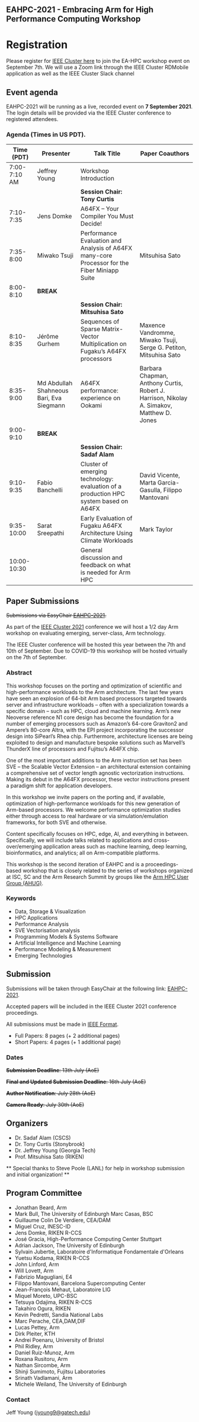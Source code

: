 ## EAHPC-2021 - Embracing Arm for High Performance Computing Workshop

# Registration

Please register for [IEEE Cluster here](https://clustercomp.org/2021/registration/) to join the EA-HPC workshop event on September 7th. We will use a Zoom link through the IEEE Cluster RDMobile application as well as the IEEE Cluster Slack channel 

## Event agenda

EAHPC-2021 will be running as a live, recorded event on **7 September 2021**. The login details will be provided via the IEEE Cluster conference to registered attendees.

### Agenda (Times in US PDT). 

| Time (PDT)   | Presenter                   | Talk Title                                                   |  Paper Coauthors   | 
| ------------ | --------------------------- | ------------------------------------------------------------ | ---- | 
| 7:00-7:10 AM | Jeffrey Young               | Workshop Introduction                                        |      | 
|     | | **Session Chair: Tony Curtis** |    | 
| 7:10-7:35    | Jens Domke                  | A64FX – Your  Compiler You Must Decide!                      |      |  
| 7:35-8:00    | Miwako Tsuji                | Performance  Evaluation and Analysis of A64FX many-core Processor for the Fiber Miniapp  Suite | Mitsuhisa Sato  | 
| 8:00-8:10    | **BREAK**                   |                                                              |      |    
|     | | **Session Chair: Mitsuhisa Sato** |    | 
| 8:10-8:35    | Jérôme  Gurhem              | Sequences of Sparse Matrix-Vector Multiplication on Fugaku’s A64FX processors | Maxence Vandromme, Miwako Tsuji, Serge G. Petiton, Mitsuhisa Sato  |  
| 8:35-9:00    | Md Abdullah Shahneous Bari, Eva Siegmann | A64FX performance:  experience on Ookami                     |   Barbara Chapman, Anthony Curtis, Robert J. Harrison, Nikolay A. Simakov, Matthew D. Jones   |  
| 9:00-9:10    | **BREAK**                   |                                                              |      |    
|     | | **Session Chair: Sadaf Alam** |    | 
| 9:10-9:35    | Fabio Banchelli             | Cluster of emerging  technology: evaluation of a production HPC system based on A64FX |   David Vicente, Marta Garcia-Gasulla, Filippo Mantovani   | 
| 9:35-10:00    | Sarat Sreepathi             | Early Evaluation of  Fugaku A64FX Architecture Using Climate Workloads | Mark Taylor     |  
| 10:00-10:30    |              | General discussion and feedback on what is needed for Arm HPC |      |  


## Paper Submissions 

~~Submissions via EasyChair [EAHPC-2021](https://easychair.org/conferences/?conf=eahpc2021).~~

As part of the [IEEE Cluster 2021](https://clustercomp.org/2021/) conference we will host a 1/2 day Arm workshop on evaluating emerging, server-class, Arm technology.

The IEEE Cluster conference will be hosted this year between the 7th and 10th of September. Due to COVID-19 this workshop will be hosted virtually on the 7th of September.

### Abstract
This workshop focuses on the porting and optimization of scientific and high-performance workloads to the Arm architecture. The last few years have seen an explosion of 64-bit Arm based processors targeted towards server and infrastructure workloads – often with a specialization towards a specific domain – such as HPC, cloud and machine learning.
Arm’s new Neoverse reference N1 core design has become the foundation for a number of emerging processors such as Amazon’s 64-core Graviton2 and Ampere’s 80-core Altra, with the EPI project incorporating the successor design into SiPearl’s Rhea chip. Furthermore, architecture licenses are being exploited to design and manufacture bespoke solutions such as Marvell’s ThunderX line of processors and Fujitsu’s A64FX chip.

One of the most important additions to the Arm instruction set has been SVE – the Scalable Vector Extension – an architectural extension containing a comprehensive set of vector length agnostic vectorization instructions. Making its debut in the A64FX processor, these vector instructions present a paradigm shift for application developers.

In this workshop we invite papers on the porting and, if available, optimization of high-performance workloads for this new generation of Arm-based processors. We welcome performance optimization studies either through access to real hardware or via simulation/emulation frameworks, for both SVE and otherwise.

Content specifically focuses on HPC, edge, AI, and everything in between. Specifically, we will include talks related to applications and cross-over/emerging application areas such as machine learning, deep learning, bioinformatics, and analytics; all on Arm-compatible platforms.

This workshop is the second iteration of EAHPC and is a proceedings-based workshop that is closely related to the series of workshops organized at ISC, SC and the Arm Research Summit by groups like the [Arm HPC User Group (AHUG)](a-hug.org).

### Keywords

* Data, Storage & Visualization
* HPC Applications
* Performance Analysis
* SVE Vectorisation analysis
* Programming Models & Systems Software
* Artificial Intelligence and Machine Learning
* Performance Modeling & Measurement
* Emerging Technologies

## Submission


Submissions will be taken through EasyChair at the following link: [EAHPC-2021](https://easychair.org/conferences/?conf=eahpc2021).

Accepted papers will be included in the IEEE Cluster 2021 conference proceedings.

All submissions must be made in [IEEE Format](https://www.ieee.org/conferences/publishing/templates.html). 

* Full Papers: 8 pages (+ 2 additional pages)
* Short Papers: 4 pages (+ 1 additional page)

### Dates

~~**Submission Deadline**: 13th July (AoE)~~

~~**Final and Updated Submission Deadline**: 16th July (AoE)~~

~~**Author Notification**: July 28th (AoE)~~

~~**Camera Ready**: July 30th (AoE)~~

## Organizers

* Dr. Sadaf Alam (CSCS)
* Dr. Tony Curtis (Stonybrook)
* Dr. Jeffrey Young (Georgia Tech)
* Prof. Mitsuhisa Sato (RIKEN)

** Special thanks to Steve Poole (LANL) for help in workshop submission and initial organization! **

## Program Committee

- Jonathan Beard, Arm
- Mark Bull, The University of Edinburgh
  Marc Casas, BSC
- Guillaume Colin De Verdiere, CEA/DAM
- Miguel Cruz, INESC-ID
- Jens Domke, RIKEN R-CCS
- José Gracia, High-Performance Computing Center Stuttgart
- Adrian Jackson, The University of Edinburgh
- Sylvain Jubertie, Laboratoire d'Informatique Fondamentale d'Orleans
- Yuetsu Kodama, RIKEN R-CCS
- John Linford, Arm
- Will Lovett, Arm
- Fabrizio Magugliani, E4
- Filippo Mantovani, Barcelona Supercomputing Center
- Jean-François Mehaut, Laboratoire LIG
- Miquel Moreto, UPC-BSC
- Tetsuya Odajima, RIKEN R-CCS
- Takahiro Ogura, RIKEN
- Kevin Pedretti, Sandia National Labs
- Marc Perache, CEA,DAM,DIF
- Lucas Pettey, Arm
- Dirk Pleiter, KTH
- Andrei Poenaru, University of Bristol
- Phil Ridley, Arm
- Daniel Ruiz-Munoz, Arm
- Roxana Rusitoru, Arm
- Nathan Sircombe, Arm
- Shinji Sumimoto, Fujitsu Laboratories
- Srinath Vadlamani, Arm
- Michele Weiland, The University of Edinburgh


### Contact
Jeff Young (jyoung9@gatech.edu)
